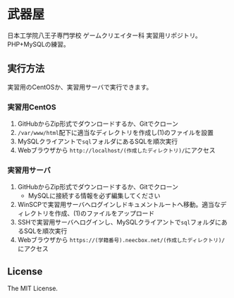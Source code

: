 # 武器屋
日本工学院八王子専門学校 ゲームクリエイター科 実習用リポジトリ。
PHP+MySQLの練習。

## 実行方法
実習用のCentOSか、実習用サーバで実行できます。

### 実習用CentOS
1. GitHubからZip形式でダウンロードするか、Gitでクローン
1. `/var/www/html`配下に適当なディレクトリを作成し(1)のファイルを設置
1. MySQLクライアントで`sql`フォルダにあるSQLを順次実行
1. Webブラウザから `http://localhost/(作成したディレクトリ)/`にアクセス

### 実習用サーバ
1. GitHubからZip形式でダウンロードするか、Gitでクローン
    * MySQLに接続する情報を必ず編集してください
1. WinSCPで実習用サーバへログインしドキュメントルートへ移動。適当なディレクトリを作成、(1)のファイルをアップロード
1. SSHで実習用サーバへログインし、MySQLクライアントで`sql`フォルダにあるSQLを順次実行
1. Webブラウザから `https://(学籍番号).neecbox.net/(作成したディレクトリ)/`にアクセス

## License
The MIT License.